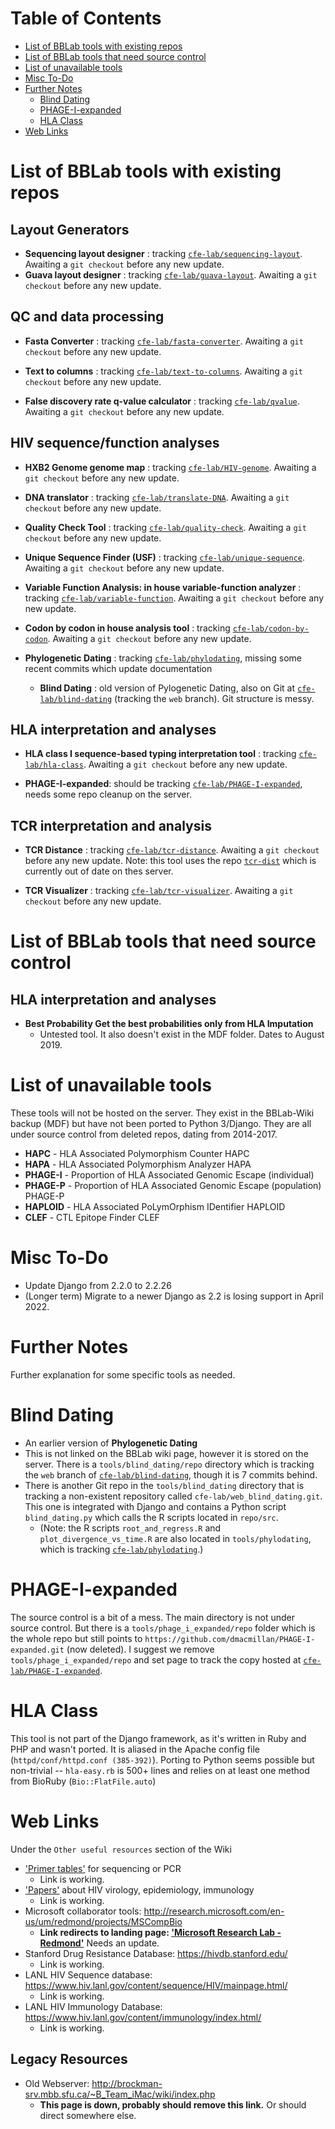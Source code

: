 # Table of Contents

- [List of BBLab tools with existing repos](#list-of-bblab-tools-with-existing-repos)
- [List of BBLab tools that need source control](#list-of-bblab-tools-that-need-source-control)
- [List of unavailable tools](#list-of-unavailable-tools)
- [Misc To-Do](#misc-to-do)
- [Further Notes](#further-notes)
    - [Blind Dating](#blind-dating) 
    - [PHAGE-I-expanded](#phage-i-expanded)
    - [HLA Class](#hla-class)
- [Web Links](#web-links)


# List of BBLab tools with existing repos


## Layout Generators

- __Sequencing layout designer__ : tracking [`cfe-lab/sequencing-layout`]. Awaiting a `git checkout` before any new update.
- __Guava layout designer__ : tracking [`cfe-lab/guava-layout`]. Awaiting a `git checkout` before any new update.

 [`cfe-lab/sequencing-layout`]: https://github.com/cfe-lab/sequencing-layout
 [`cfe-lab/guava-layout`]: https://github.com/cfe-lab/guava-layout


## QC and data processing

- __Fasta Converter__ : tracking [`cfe-lab/fasta-converter`]. Awaiting a `git checkout` before any new update.

- __Text to columns__ : tracking [`cfe-lab/text-to-columns`]. Awaiting a `git checkout` before any new update.
    
- __False discovery rate q-value calculator__ : tracking [`cfe-lab/qvalue`]. Awaiting a `git checkout` before any new update.

[`cfe-lab/fasta-converter`]: https://github.com/cfe-lab/fasta-converter
[`cfe-lab/text-to-columns`]: https://github.com/cfe-lab/text-to-columns
[`cfe-lab/qvalue`]: https://github.com/cfe-lab/qvalue


## HIV sequence/function analyses

- __HXB2 Genome genome map__ : tracking [`cfe-lab/HIV-genome`]. Awaiting a `git checkout` before any new update.

- __DNA translator__ : tracking [`cfe-lab/translate-DNA`]. Awaiting a `git checkout` before any new update.

- __Quality Check Tool__ : tracking [`cfe-lab/quality-check`]. Awaiting a `git checkout` before any new update.

- __Unique Sequence Finder (USF)__ : tracking [`cfe-lab/unique-sequence`]. Awaiting a `git checkout` before any new update.

- __Variable Function Analysis: in house variable-function analyzer__ : tracking [`cfe-lab/variable-function`]. Awaiting a `git checkout` before any new update.

- __Codon by codon in house analysis tool__ : tracking [`cfe-lab/codon-by-codon`]. Awaiting a `git checkout` before any new update. 

- __Phylogenetic Dating__ : tracking [`cfe-lab/phylodating`], missing some recent commits which update documentation
    - __Blind Dating__ : old version of Pylogenetic Dating, also on Git at [`cfe-lab/blind-dating`] (tracking the `web` branch). Git structure is messy.

[`cfe-lab/HIV-genome`]: https://github.com/cfe-lab/HIV-genome
[`cfe-lab/translate-DNA`]: https://github.com/cfe-lab/translate-DNA
[`cfe-lab/quality-check`]: https://github.com/cfe-lab/quality-check
[`cfe-lab/unique-sequence`]: https://github.com/cfe-lab/unique-sequence
[`cfe-lab/variable-function`]: https://github.com/cfe-lab/variable-function
[`cfe-lab/codon-by-codon`]: https://github.com/cfe-lab/codon-by-codon
[`cfe-lab/phylodating`]: https://github.com/cfe-lab/phylodating
[`cfe-lab/blind-dating`]: https://github.com/cfe-lab/blind-dating/tree/web


## HLA interpretation and analyses

- __HLA class I sequence-based typing interpretation tool__ : tracking [`cfe-lab/hla-class`]. Awaiting a `git checkout` before any new update. 

- __PHAGE-I-expanded__: should be tracking [`cfe-lab/PHAGE-I-expanded`], needs some repo cleanup on the server.

[`cfe-lab/hla-class`]: https://github.com/cfe-lab/hla-class
[`cfe-lab/PHAGE-I-expanded`]: https://github.com/cfe-lab/PHAGE-I-expanded


## TCR interpretation and analysis   

- __TCR Distance__ : tracking [`cfe-lab/tcr-distance`]. Awaiting a `git checkout` before any new update. 
Note: this tool uses the repo [`tcr-dist`] which is currently out of date on thes server.
    
- __TCR Visualizer__ : tracking [`cfe-lab/tcr-visualizer`]. Awaiting a `git checkout` before any new update.

[`cfe-lab/tcr-distance`]: https://github.com/cfe-lab/tcr-distance
[`cfe-lab/tcr-visualizer`]: https://github.com/cfe-lab/tcr-visualizer
[`tcr-dist`]: https://github.com/phbradley/tcr-dist


# List of BBLab tools that need source control

## HLA interpretation and analyses

- __Best Probability Get the best probabilities only from HLA Imputation__ 
    - Untested tool. It also doesn't exist in the MDF folder. Dates to August 2019.


# List of unavailable tools
These tools will not be hosted on the server. They exist in the BBLab-Wiki backup (MDF) but have not been ported to Python 3/Django. They are all under source control from deleted repos, dating from 2014-2017.
- __HAPC__ - HLA Associated Polymorphism Counter HAPC
- __HAPA__ - HLA Associated Polymorphism Analyzer HAPA
- __PHAGE-I__ - Proportion of HLA Associated Genomic Escape (individual) 
- __PHAGE-P__ - Proportion of HLA Associated Genomic Escape (population) PHAGE-P
- __HAPLOID__ - HLA Associated PoLymOrphism IDentifier HAPLOID
- __CLEF__ - CTL Epitope Finder CLEF

# Misc To-Do

- Update Django from 2.2.0 to 2.2.26
- (Longer term) Migrate to a newer Django as 2.2 is losing support in April 2022.

# Further Notes

Further explanation for some specific tools as needed.

# Blind Dating
- An earlier version of __Phylogenetic Dating__
- This is not linked on the BBLab wiki page, however it is stored on the server. There is a `tools/blind_dating/repo` directory which is tracking the `web` branch of [`cfe-lab/blind-dating`], though it is 7 commits behind. 
- There is another Git repo in the `tools/blind_dating` directory that is tracking a non-existent repository called `cfe-lab/web_blind_dating.git`. This one is integrated with Django and contains a Python script `blind_dating.py` which calls the R scripts located in `repo/src`.
    - (Note: the R scripts `root_and_regress.R` and `plot_divergence_vs_time.R` are also located in `tools/phylodating`, which is tracking [`cfe-lab/phylodating`].)
    
[`cfe-lab/blind-dating`]: https://github.com/cfe-lab/blind-dating/tree/web
[`cfe-lab/phylodating`]: https://github.com/cfe-lab/phylodating


# PHAGE-I-expanded
The source control is a bit of a mess. The main directory is not under source control. But there is a `tools/phage_i_expanded/repo` folder which is the whole repo but still points to `https://github.com/dmacmillan/PHAGE-I-expanded.git` (now deleted). I suggest we remove `tools/phage_i_expanded/repo` and set page to track the copy hosted at [`cfe-lab/PHAGE-I-expanded`].

[`cfe-lab/PHAGE-I-expanded`]: https://github.com/cfe-lab/PHAGE-I-expanded

# HLA Class
This tool is not part of the Django framework, as it's written in Ruby and PHP and wasn't ported. It is aliased in the Apache config file (`httpd/conf/httpd.conf (385-392)`). Porting to Python seems possible but non-trivial -- `hla-easy.rb` is 500+ lines and relies on at least one method from BioRuby (`Bio::FlatFile.auto`)


# Web Links

Under the `Other useful resources` section of the Wiki

- ['Primer tables'] for sequencing or PCR
    - Link is working.
- ['Papers'] about HIV virology, epidemiology, immunology
    - Link is working.
- Microsoft collaborator tools: http://research.microsoft.com/en-us/um/redmond/projects/MSCompBio
    - __Link redirects to landing page: ['Microsoft Research Lab - Redmond']__ Needs an update. 
- Stanford Drug Resistance Database: https://hivdb.stanford.edu/
    - Link is working.
- LANL HIV Sequence database: https://www.hiv.lanl.gov/content/sequence/HIV/mainpage.html/
    - Link is working.
- LANL HIV Immunology Database: https://www.hiv.lanl.gov/content/immunology/index.html/
    - Link is working.

['Primer tables']: https://bblab-hivresearchtools.ca/django/wiki/misc/primer-list/
['Papers']: https://bblab-hivresearchtools.ca/django/wiki/misc/papers/
['Microsoft Research Lab - Redmond']: https://www.microsoft.com/en-us/research/lab/microsoft-research-redmond/

## Legacy Resources

- Old Webserver: http://brockman-srv.mbb.sfu.ca/~B_Team_iMac/wiki/index.php
    - __This page is down, probably should remove this link.__ Or should direct somewhere else.


